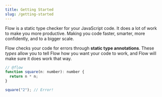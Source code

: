 ```yaml
---
title: Getting Started
slug: /getting-started
---
```


Flow is a static type checker for your JavaScript code. It does a lot of work
to make you more productive. Making you code faster, smarter, more confidently,
and to a bigger scale.

Flow checks your code for errors through **static type annotations**. These
_types_ allow you to tell Flow how you want your code to work, and Flow will
make sure it does work that way.

```js flow-check
// @flow
function square(n: number): number {
  return n * n;
}

square("2"); // Error!
```
